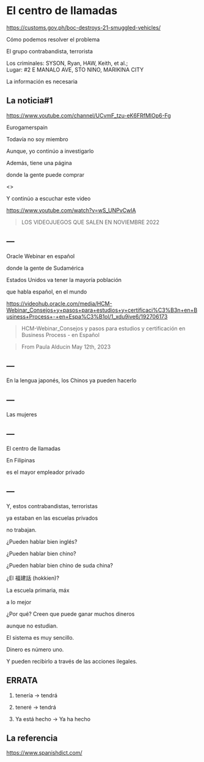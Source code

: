 # El centro de llamadas

https://customs.gov.ph/boc-destroys-21-smuggled-vehicles/

Cómo podemos resolver el problema 

El grupo contrabandista, terrorista

Los criminales: SYSON, Ryan, HAW, Keith, et al.;  
Lugar: #2 E MANALO AVE, STO NINO, MARIKINA CITY

La información es necesaria

## La noticia#1

https://www.youtube.com/channel/UCvmF_tzu-eK6FRfMlOp6-Fg

Eurogamerspain 

Todavía no soy miembro

Aunque, yo continúo a investigarlo

Además, tiene una página 

donde la gente puede comprar

<<juegos baratos>>

Y continúo a escuchar este video

https://www.youtube.com/watch?v=wS_UNPvCwlA

> LOS VIDEOJUEGOS QUE SALEN EN NOVIEMBRE 2022

## —

Oracle Webinar en español

donde la gente de Sudamérica

Estados Unidos va tener la mayoría población 

que habla español, en el mundo

https://videohub.oracle.com/media/HCM-Webinar_Consejos+y+pasos+para+estudios+y+certificaci%C3%B3n+en+Business+Process+-+en+Espa%C3%B1ol/1_xdu9ive6/192706173

> HCM-Webinar_Consejos y pasos para estudios y certificación en Business Process - en Español 

> From Paula Alducin May 12th, 2023   

## —

En la lengua japonés, los Chinos ya pueden hacerlo

## —

Las mujeres

## — 

El centro de llamadas

En Filipinas

es el mayor empleador privado

## — 

Y, estos contrabandistas, terroristas

ya estaban en las escuelas privados

no trabajan.

¿Pueden hablar bien inglés?

¿Pueden hablar bien chino?

¿Pueden hablar bien chino de suda china?

¿El 福建話 (hokkien)?

La escuela primaria, máx

a lo mejor

¿Por qué? Creen que puede ganar muchos dineros

aunque no estudian.

El sistema es muy sencillo.

Dinero es número uno.

Y pueden recibirlo a través de las acciones ilegales.

## ERRATA

1. tenería -> tendrá

2. teneré -> tendrá
  
3. Ya está hecho -> Ya ha hecho

## La referencia

https://www.spanishdict.com/
